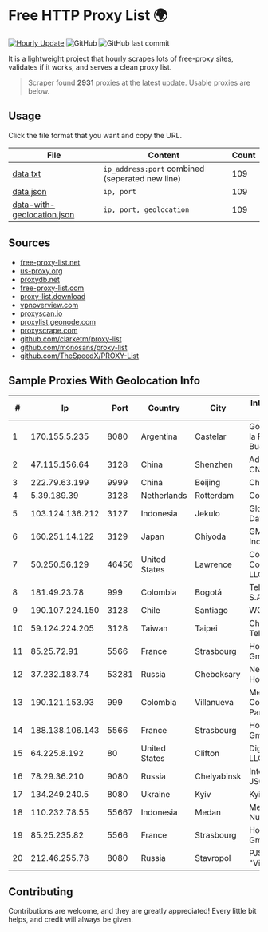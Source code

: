
# Free HTTP Proxy List 🌍

[![Hourly Update](https://github.com/mertguvencli/http-proxy-list/actions/workflows/main.yml/badge.svg?branch=main)](https://github.com/mertguvencli/http-proxy-list/actions/workflows/main.yml)
![GitHub](https://img.shields.io/github/license/mertguvencli/http-proxy-list)
![GitHub last commit](https://img.shields.io/github/last-commit/mertguvencli/http-proxy-list)

It is a lightweight project that hourly scrapes lots of free-proxy sites, validates if it works, and serves a clean proxy list.


> Scraper found **2931** proxies at the latest update. Usable proxies are below.

## Usage

Click the file format that you want and copy the URL.


|File|Content|Count|
|----|-------|-----|
|[data.txt](https://raw.githubusercontent.com/mertguvencli/http-proxy-list/main/proxy-list/data.txt)|`ip_address:port` combined (seperated new line)|109|
|[data.json](https://raw.githubusercontent.com/mertguvencli/http-proxy-list/main/proxy-list/data.json)|`ip, port`|109|
|[data-with-geolocation.json](https://raw.githubusercontent.com/mertguvencli/http-proxy-list/main/proxy-list/data-with-geolocation.json)|`ip, port, geolocation`|109|

## Sources

* [free-proxy-list.net](https://free-proxy-list.net)
* [us-proxy.org](https://www.us-proxy.org)
* [proxydb.net](http://proxydb.net)
* [free-proxy-list.com](https://free-proxy-list.com/?page=&port=&type%5B%5D=http&type%5B%5D=https&up_time=0&search=Search)
* [proxy-list.download](https://www.proxy-list.download/HTTP)
* [vpnoverview.com](https://vpnoverview.com/privacy/anonymous-browsing/free-proxy-servers)
* [proxyscan.io](https://www.proxyscan.io)
* [proxylist.geonode.com](https://proxylist.geonode.com/api/proxy-list?limit=300&page=1&sort_by=lastChecked&sort_type=desc&protocols=http,https)
* [proxyscrape.com](https://api.proxyscrape.com/v2/?request=displayproxies&protocol=http&timeout=10000&country=all&ssl=all&anonymity=all)
* [github.com/clarketm/proxy-list](https://raw.githubusercontent.com/clarketm/proxy-list/master/proxy-list-raw.txt)
* [github.com/monosans/proxy-list](https://raw.githubusercontent.com/monosans/proxy-list/main/proxies/http.txt)
* [github.com/TheSpeedX/PROXY-List](https://raw.githubusercontent.com/TheSpeedX/PROXY-List/master/http.txt)


## Sample Proxies With Geolocation Info

|#|Ip|Port|Country|City|Internet Service Provider|
|-|--|----|-------|----|-------------------------|
|1|170.155.5.235|8080|Argentina|Castelar|Gobernacion de la Provincia de Buenos Aires|
|2|47.115.156.64|3128|China|Shenzhen|Addresses CNNIC|
|3|222.79.63.199|9999|China|Beijing|Chinanet|
|4|5.39.189.39|3128|Netherlands|Rotterdam|ColoCenter b.v.|
|5|103.124.136.212|3127|Indonesia|Jekulo|Global Media Data Prima|
|6|160.251.14.122|3129|Japan|Chiyoda|GMO Internet, Inc|
|7|50.250.56.129|46456|United States|Lawrence|Comcast Cable Communications, LLC|
|8|181.49.23.78|999|Colombia|Bogotá|Telmex Colombia S.A.|
|9|190.107.224.150|3128|Chile|Santiago|WOM S.A.|
|10|59.124.224.205|3128|Taiwan|Taipei|Chunghwa Telecom Co., Ltd.|
|11|85.25.72.91|5566|France|Strasbourg|Host Europe GmbH|
|12|37.232.183.74|53281|Russia|Cheboksary|Net By Net Holding LLC|
|13|190.121.153.93|999|Colombia|Villanueva|Media Commerce Partners S.A|
|14|188.138.106.143|5566|France|Strasbourg|Host Europe GmbH|
|15|64.225.8.192|80|United States|Clifton|DigitalOcean, LLC|
|16|78.29.36.210|9080|Russia|Chelyabinsk|Intersvyaz-2 JSC|
|17|134.249.240.5|8080|Ukraine|Kyiv|Kyivstar UA|
|18|110.232.78.55|55667|Indonesia|Medan|Media Antar Nusa PT.|
|19|85.25.235.82|5566|France|Strasbourg|Host Europe GmbH|
|20|212.46.255.78|8080|Russia|Stavropol|PJSC "Vimpelcom"|



## Contributing

Contributions are welcome, and they are greatly appreciated! Every
little bit helps, and credit will always be given.

